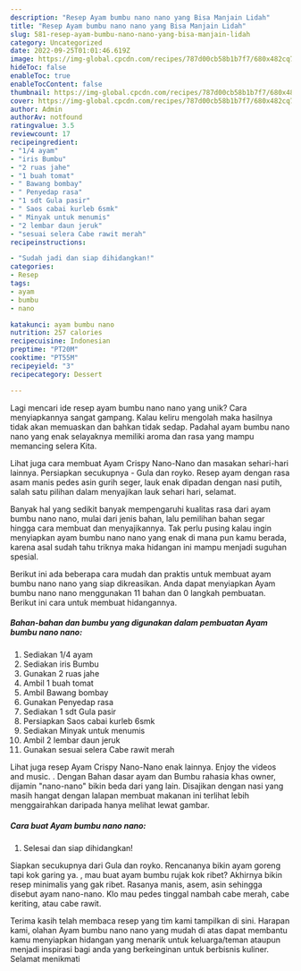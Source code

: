 ```yaml
---
description: "Resep Ayam bumbu nano nano yang Bisa Manjain Lidah"
title: "Resep Ayam bumbu nano nano yang Bisa Manjain Lidah"
slug: 581-resep-ayam-bumbu-nano-nano-yang-bisa-manjain-lidah
category: Uncategorized
date: 2022-09-25T01:01:46.619Z
image: https://img-global.cpcdn.com/recipes/787d00cb58b1b7f7/680x482cq70/ayam-bumbu-nano-nano-foto-resep-utama.jpg
hideToc: false
enableToc: true
enableTocContent: false
thumbnail: https://img-global.cpcdn.com/recipes/787d00cb58b1b7f7/680x482cq70/ayam-bumbu-nano-nano-foto-resep-utama.jpg
cover: https://img-global.cpcdn.com/recipes/787d00cb58b1b7f7/680x482cq70/ayam-bumbu-nano-nano-foto-resep-utama.jpg
author: Admin
authorAv: notfound
ratingvalue: 3.5
reviewcount: 17
recipeingredient:
- "1/4 ayam"
- "iris Bumbu"
- "2 ruas jahe"
- "1 buah tomat"
- " Bawang bombay"
- " Penyedap rasa"
- "1 sdt Gula pasir"
- " Saos cabai kurleb 6smk"
- " Minyak untuk menumis"
- "2 lembar daun jeruk"
- "sesuai selera Cabe rawit merah"
recipeinstructions:

- "Sudah jadi dan siap dihidangkan!"
categories:
- Resep
tags:
- ayam
- bumbu
- nano

katakunci: ayam bumbu nano 
nutrition: 257 calories
recipecuisine: Indonesian
preptime: "PT20M"
cooktime: "PT55M"
recipeyield: "3"
recipecategory: Dessert

---
```





Lagi mencari ide resep ayam bumbu nano nano yang unik? Cara menyiapkannya sangat gampang. Kalau keliru mengolah maka hasilnya tidak akan memuaskan dan bahkan tidak sedap. Padahal ayam bumbu nano nano yang enak selayaknya memiliki aroma dan rasa yang mampu memancing selera Kita.





Lihat juga cara membuat Ayam Crispy Nano-Nano dan masakan sehari-hari lainnya. Persiapkan secukupnya - Gula dan royko. Resep ayam dengan rasa asam manis pedes asin gurih seger, lauk enak dipadan dengan nasi putih, salah satu pilihan dalam menyajikan lauk sehari hari, selamat.

Banyak hal yang sedikit banyak mempengaruhi kualitas rasa dari ayam bumbu nano nano, mulai dari jenis bahan, lalu pemilihan bahan segar hingga cara membuat dan menyajikannya. Tak perlu pusing kalau ingin menyiapkan ayam bumbu nano nano yang enak di mana pun kamu berada, karena asal sudah tahu triknya maka hidangan ini mampu menjadi suguhan spesial.






Berikut ini ada beberapa cara mudah dan praktis untuk membuat ayam bumbu nano nano yang siap dikreasikan. Anda dapat menyiapkan Ayam bumbu nano nano menggunakan 11 bahan dan 0 langkah pembuatan. Berikut ini cara untuk membuat hidangannya.

<!--inarticleads1-->

##### Bahan-bahan dan bumbu yang digunakan dalam pembuatan Ayam bumbu nano nano:

1. Sediakan 1/4 ayam
1. Sediakan iris Bumbu
1. Gunakan 2 ruas jahe
1. Ambil 1 buah tomat
1. Ambil  Bawang bombay
1. Gunakan  Penyedap rasa
1. Sediakan 1 sdt Gula pasir
1. Persiapkan  Saos cabai kurleb 6smk
1. Sediakan  Minyak untuk menumis
1. Ambil 2 lembar daun jeruk
1. Gunakan sesuai selera Cabe rawit merah


Lihat juga resep Ayam Crispy Nano-Nano enak lainnya. Enjoy the videos and music. . Dengan Bahan dasar ayam dan Bumbu rahasia khas owner, dijamin &#34;nano-nano&#34; bikin beda dari yang lain. Disajikan dengan nasi yang masih hangat dengan lalapan membuat makanan ini terlihat lebih menggairahkan daripada hanya melihat lewat gambar. 

<!--inarticleads2-->

##### Cara buat Ayam bumbu nano nano:


1. Selesai dan siap dihidangkan!

Siapkan secukupnya dari Gula dan royko. Rencananya bikin ayam goreng tapi kok garing ya. , mau buat ayam bumbu rujak kok ribet? Akhirnya bikin resep minimalis yang gak ribet. Rasanya manis, asem, asin sehingga disebut ayam nano-nano. Klo mau pedes tinggal nambah cabe merah, cabe keriting, atau cabe rawit. 

Terima kasih telah membaca resep yang tim kami tampilkan di sini. Harapan kami, olahan Ayam bumbu nano nano yang mudah di atas dapat membantu kamu menyiapkan hidangan yang menarik untuk keluarga/teman ataupun menjadi inspirasi bagi anda yang berkeinginan untuk berbisnis kuliner. Selamat menikmati
